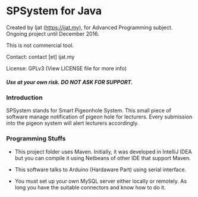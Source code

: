 # SPSystem for Java 

Created by Ijat (https://ijat.my), for Advanced Programming subject. Ongoing project until December 2016.
 
This is not commercial tool.

Contact: contact [et] ijat.my

License: GPLv3 (View LICENSE file for more info)

##### Use at your own risk. DO NOT ASK FOR SUPPORT.

### Introduction

SPSystem stands for Smart Pigeonhole System. This small piece of software manage notification of pigeon hole for lecturers. Every submission into the pigeon system will alert lecturers accordingly.
 
### Programming Stuffs

* This project folder uses Maven. Initially, it was developed in IntelliJ IDEA but you can compile it using Netbeans of other IDE that support Maven.

* This software talks to Arduino (Hardaware Part) using serial interface.

* You must set up your own MySQL server either locally or remotely. As long you have the suitable connectors and know how to do it.
